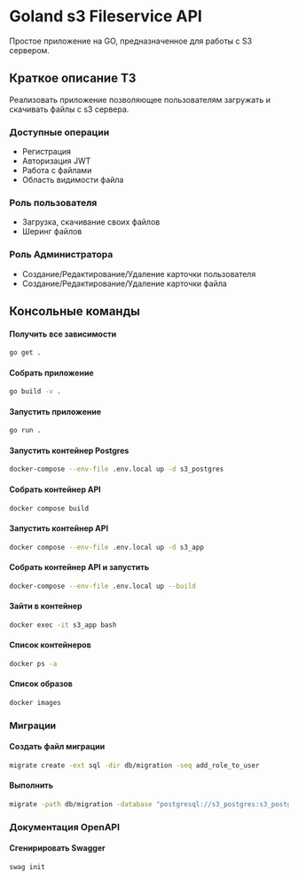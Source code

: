 # Goland s3 Fileservice API
Простое приложение на GO, предназначенное для работы с S3 сервером.

## Краткое описание ТЗ
Реализовать приложение позволяющее пользователям загружать и скачивать файлы с s3 сервера.

### Доступные операции
- Регистрация
- Авторизация JWT
- Работа с файлами
- Область видимости файла

### Роль пользователя
- Загрузка, скачивание своих файлов
- Шеринг файлов

### Роль Администратора
- Создание/Редактирование/Удаление карточки пользователя
- Создание/Редактирование/Удаление карточки файла

## Консольные команды

#### Получить все зависимости
```bash
go get .
```
#### Собрать приложение
```bash
go build -v .
```
#### Запустить приложение
```bash
go run .
```
#### Запустить контейнер Postgres
```bash
docker-compose --env-file .env.local up -d s3_postgres
```
#### Собрать контейнер API
```bash
docker compose build
```
#### Запустить контейнер API
```bash
docker compose --env-file .env.local up -d s3_app
```
#### Собрать контейнер API и запустить
```bash
docker-compose --env-file .env.local up --build
```

#### Зайти в контейнер
```bash
docker exec -it s3_app bash
```

#### Список контейнеров
```bash
docker ps -a
```
#### Список образов
```bash
docker images
```

### Миграции

#### Создать файл миграции
```bash
migrate create -ext sql -dir db/migration -seq add_role_to_user
```
#### Выполнить
```bash
migrate -path db/migration -database "postgresql://s3_postgres:s3_postgres@localhost:5432/s3_postgres?sslmode=disable" -verbose up
```

### Документация OpenAPI

#### Сгенирировать Swagger
```bash
swag init
```